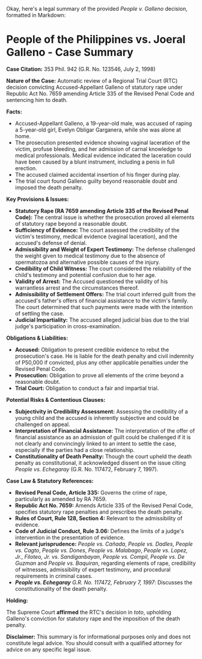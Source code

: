 Okay, here's a legal summary of the provided *People v. Galleno* decision, formatted in Markdown:

# People of the Philippines vs. Joeral Galleno - Case Summary

**Case Citation:** 353 Phil. 942 (G.R. No. 123546, July 2, 1998)

**Nature of the Case:** Automatic review of a Regional Trial Court (RTC) decision convicting Accused-Appellant Galleno of statutory rape under Republic Act No. 7659 amending Article 335 of the Revised Penal Code and sentencing him to death.

**Facts:**

*   Accused-Appellant Galleno, a 19-year-old male, was accused of raping a 5-year-old girl, Evelyn Obligar Garganera, while she was alone at home.
*   The prosecution presented evidence showing vaginal laceration of the victim, profuse bleeding, and her admission of carnal knowledge to medical professionals. Medical evidence indicated the laceration could have been caused by a blunt instrument, including a penis in full erection.
*   The accused claimed accidental insertion of his finger during play.
*   The trial court found Galleno guilty beyond reasonable doubt and imposed the death penalty.

**Key Provisions & Issues:**

*   **Statutory Rape (RA 7659 amending Article 335 of the Revised Penal Code):** The central issue is whether the prosecution proved all elements of statutory rape beyond a reasonable doubt.
*   **Sufficiency of Evidence:** The court assessed the credibility of the victim's testimony, medical evidence (vaginal laceration), and the accused's defense of denial.
*   **Admissibility and Weight of Expert Testimony:** The defense challenged the weight given to medical testimony due to the absence of spermatozoa and alternative possible causes of the injury.
*   **Credibility of Child Witness:** The court considered the reliability of the child's testimony and potential confusion due to her age.
*   **Validity of Arrest:** The Accused questioned the validity of his warrantless arrest and the circumstances thereof.
*   **Admissibility of Settlement Offers:** The trial court inferred guilt from the accused's father's offers of financial assistance to the victim's family. The court determined that such payments were made with the intention of settling the case.
*   **Judicial Impartiality:** The accused alleged judicial bias due to the trial judge's participation in cross-examination.

**Obligations & Liabilities:**

*   **Accused:** Obligation to present credible evidence to rebut the prosecution's case. He is liable for the death penalty and civil indemnity of P50,000 if convicted, plus any other applicable penalties under the Revised Penal Code.
*   **Prosecution:** Obligation to prove all elements of the crime beyond a reasonable doubt.
*   **Trial Court:** Obligation to conduct a fair and impartial trial.

**Potential Risks & Contentious Clauses:**

*   **Subjectivity in Credibility Assessment:**  Assessing the credibility of a young child and the accused is inherently subjective and could be challenged on appeal.
*   **Interpretation of Financial Assistance:**  The interpretation of the offer of financial assistance as an admission of guilt could be challenged if it is not clearly and convincingly linked to an intent to settle the case, especially if the parties had a close relationship.
*   **Constitutionality of Death Penalty:** Though the court upheld the death penalty as constitutional, it acknowledged dissent on the issue citing *People vs. Echegaray* (G.R. No. 117472, February 7, 1997).

**Case Law & Statutory References:**

*   **Revised Penal Code, Article 335:**  Governs the crime of rape, particularly as amended by RA 7659.
*   **Republic Act No. 7659:**  Amends Article 335 of the Revised Penal Code, specifies statutory rape penalties and prescribes the death penalty.
*   **Rules of Court, Rule 128, Section 4:** Relevant to the admissibility of evidence.
*   **Code of Judicial Conduct, Rule 3.06:**  Defines the limits of a judge's intervention in the presentation of evidence.
*   **Relevant jurisprudence:**  *People vs. Cañada*, *People vs. Dadles*, *People vs. Cagto*, *People vs. Dones*, *People vs. Malabago*, *People vs. Lopez, Jr.*, *Filoteo, Jr. vs. Sandiganbayan*, *People vs. Compil*, *People vs. De Guzman* and *People vs. Baquiran*, regarding elements of rape, credibility of witnesses, admissibility of expert testimony, and procedural requirements in criminal cases.
*   ***People vs. Echegaray*** *G.R. No. 117472, February 7, 1997*: Discusses the constitutionality of the death penalty.

**Holding:**

The Supreme Court **affirmed** the RTC's decision in *toto*, upholding Galleno's conviction for statutory rape and the imposition of the death penalty.

**Disclaimer:** This summary is for informational purposes only and does not constitute legal advice. You should consult with a qualified attorney for advice on any specific legal issue.
